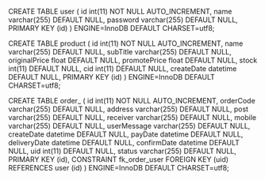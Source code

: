 CREATE TABLE user (
  id int(11) NOT NULL AUTO_INCREMENT,
  name varchar(255) DEFAULT NULL,
  password varchar(255) DEFAULT NULL,
  PRIMARY KEY (id)
) ENGINE=InnoDB DEFAULT CHARSET=utf8;



CREATE TABLE product (
  id int(11) NOT NULL AUTO_INCREMENT,
  name varchar(255) DEFAULT NULL,
  subTitle varchar(255) DEFAULT NULL,
  originalPrice float DEFAULT NULL,
  promotePrice float DEFAULT NULL,
  stock int(11) DEFAULT NULL,
  cid int(11) DEFAULT NULL,
  createDate datetime DEFAULT NULL,
  PRIMARY KEY (id)
) ENGINE=InnoDB  DEFAULT CHARSET=utf8;



CREATE TABLE order_ (
  id int(11) NOT NULL AUTO_INCREMENT,
  orderCode varchar(255) DEFAULT NULL,
  address varchar(255) DEFAULT NULL,
  post varchar(255) DEFAULT NULL,
  receiver varchar(255) DEFAULT NULL,
  mobile varchar(255) DEFAULT NULL,
  userMessage varchar(255) DEFAULT NULL,
  createDate datetime DEFAULT NULL,
  payDate datetime DEFAULT NULL,
  deliveryDate datetime DEFAULT NULL,
  confirmDate datetime DEFAULT NULL,
  uid int(11) DEFAULT NULL,
  status varchar(255) DEFAULT NULL,
  PRIMARY KEY (id),
  CONSTRAINT fk_order_user FOREIGN KEY (uid) REFERENCES user (id)
) ENGINE=InnoDB  DEFAULT CHARSET=utf8;